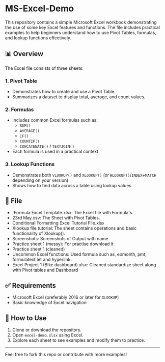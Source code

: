 # MS-Excel-Demo

This repository contains a simple Microsoft Excel workbook demonstrating the use of some key Excel features and functions. The file includes practical examples to help beginners understand how to use Pivot Tables, formulas, and lookup functions effectively.

## 📊 Overview

The Excel file consists of three sheets:

### 1. **Pivot Table**
- Demonstrates how to create and use a Pivot Table.
- Summarizes a dataset to display total, average, and count values.

### 2. **Formulas**
- Includes common Excel formulas such as:
  - `SUM()`
  - `AVERAGE()`
  - `IF()`
  - `COUNTIF()` 
  - `CONCATENATE()` / `TEXTJOIN()`
- Each formula is used in a practical context.

### 3. **Lookup Functions**
- Demonstrates both `VLOOKUP()` and `XLOOKUP()` (or `HLOOKUP()`/`INDEX`+`MATCH` depending on your version).
- Shows how to find data across a table using lookup values.

## 📁 File

- `Formula Excel Template.xlsx:  The Excel file with Formula's.
- 23rd May.csv: The Sheet with Pivot Tables.
- Conditional Formatting Excel Tutorial File.xlsx
- Xlookup file tutorial: The sheet contains operations and basic functionality of Xlookup().
- Screenshots: Screenshots of Output with name
- Practice sheet 1 (messy): For practise download it
- Practice sheet 1 (cleaned)
- Uncommon Excel functions: Used formula such as, eomonth, pmt, formulatext,let and hyperlink.
- Excel Project 1 (BIke dashboard).xlsx: Cleaned standardize sheet along with Pivot tables and Dashboard

## ✅ Requirements
- Microsoft Excel (preferably 2016 or later for `XLOOKUP`)
- Basic knowledge of Excel navigation

## 🚀 How to Use
1. Clone or download the repository.
2. Open `excel-demo.xlsx` using Excel.
3. Explore each sheet to see examples and modify them to practice.

---

Feel free to fork this repo or contribute with more examples!
